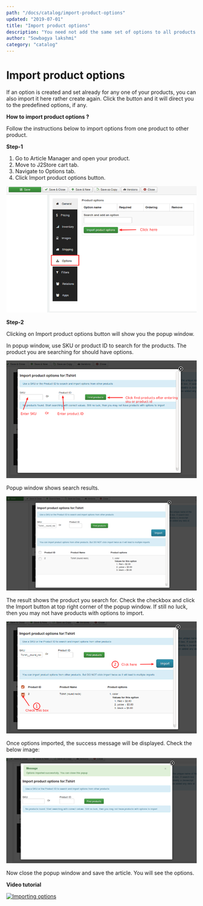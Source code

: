 ```yaml
---
path: "/docs/catalog/import-product-options"
updated: "2019-07-01"
title: "Import product options"
description: "You need not add the same set of options to all products. You can import them from one product."
author: "Sowbagya lakshmi"
category: "catalog"
---
```

# Import product options
If an option is created and set already for any one of your products, you can also import it here rather create again. Click the button and it will direct you to the predefined options, if any.

 **How to import product options ?**

Follow the instructions below to import options from one product to other product.

**Step-1**

1. Go to Article Manager and open your product.
2. Move to J2Store cart tab.
3. Navigate to Options tab.
4. Click Import product options button.

![Options tab](https://raw.githubusercontent.com/j2store/doc-images/master/catalog/import-pro-options/import-option-options-tab.png)

**Step-2**

Clicking on Import product options button will show you the popup window.

In popup window, use SKU or product ID to search for the products. The product you are searching for should have options.

![SKU or product id based import](https://raw.githubusercontent.com/j2store/doc-images/master/catalog/import-pro-options/import-option-sku.png)

Popup window shows search results.

![Results](https://raw.githubusercontent.com/j2store/doc-images/master/catalog/import-pro-options/import-option-search-res.png)

The result shows the product you search for. Check the checkbox and click the Import button at top right corner of the popup window. If still no luck, then you may not have products with options to import.

![Check options to be imported](https://raw.githubusercontent.com/j2store/doc-images/master/catalog/import-pro-options/import-option-check-opt.png)

Once options imported, the success message will be displayed. Check the below image:

![Success message](https://raw.githubusercontent.com/j2store/doc-images/master/catalog/import-pro-options/import-option-success.png)

Now close the popup window and save the article. You will see the options.

**Video tutorial**

[![Importing options](https://img.youtube.com/vi/51J1UkeRu3Y/0.jpg)](https://youtu.be/8JEwcpNdBBY "Importing options")

